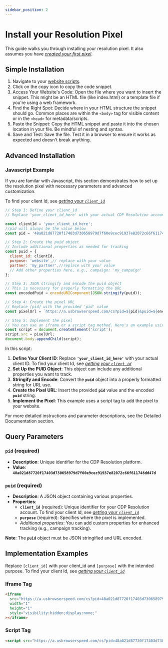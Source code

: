 ```yaml
---
sidebar_position: 2
---
```


# Install your Resolution Pixel

This guide walks you through installing your resolution pixel. It also assumes you have _[created your first pixel](/docs/resolution-pixel/create-a-pixel)_.

## Simple Installation

1. Navigate to your [website scripts](https://app.cdpresolution.com/administration/website-script).
2. Click on the copy icon to copy the code snippet.
3. Access Your Website's Code: Open the file where you want to insert the snippet. This might be an HTML file (like index.html) or a template file if you're using a web framework.
4. Find the Right Spot: Decide where in your HTML structure the snippet should go. Common places are within the `<body>` tag for visible content or in the `<head>` for metadata/scripts.
5. Paste the Snippet: Copy the HTML snippet and paste it into the chosen location in your file. Be mindful of nesting and syntax.
6. Save and Test: Save the file. Test it in a browser to ensure it works as expected and doesn't break anything.

## Advanced Installation

### Javascript Example

If you are familar with Javascript, this section demonstrates how to set up the resolution pixel with necessary parameters and advanced customization.

To find your client Id, see _[getting your `client_id`](/docs/resolution-pixel/create-a-pixel#getting-your-client_id)_

```jsx
// Step 1: Define your client_id
// Replace 'your_client_id_here' with your actual CDP Resolution account client_id

const clientId = 'your_client_id_here';
//pid will always be the value below
const pid = '48a021d87720f17403d730658979d7f60e9cec91937e82072c66f611748dd47d**'**

// Step 2: Create the puid object
// Include additional properties as needed for tracking
const puid = {
  client_id: clientId,
  purpose: 'website',// replace with your value
  partner: 'my_partner',//replace with your value
  // Add other properties here, e.g., campaign: 'my_campaign'
};

// Step 3: JSON stringify and encode the puid object
// This is necessary for properly formatting the URL
const encodedPuid = encodeURIComponent(JSON.stringify(puid));

// Step 4: Create the pixel URL
// Replace [pid] with the provided 'pid' value
const pixelUrl = `https://a.usbrowserspeed.com/cs?pid=${pid}&puid=${encodedPuid}`;

// Step 5: Implement the pixel
// You can use an iframe or a script tag method. Here's an example using a script tag:
const script = document.createElement('script');
script.src = pixelUrl;
document.body.appendChild(script);

```

In this script:

1. **Define Your Client ID**: Replace **`'your_client_id_here'`** with your actual client ID. To find your client Id, see _[getting your `client_id`](/docs/resolution-pixel/create-a-pixel#getting-your-client_id)_
2. **Set Up the PUID Object**: This object can include any additional properties you want to track.
3. **Stringify and Encode**: Convert the **`puid`** object into a properly formatted string for URL use.
4. **Create the Pixel URL**: Insert the provided **`pid`** value and the encoded **`puid`** string.
5. **Implement the Pixel**: This example uses a script tag to add the pixel to your website.

For more detailed instructions and parameter descriptions, see the Detailed Documentation section.

## Query Parameters

### **`pid`** (required)

- **Description**: Unique identifier for the CDP Resolution platform.
- **Value**: **`48a021d87720f17403d730658979d7f60e9cec91937e82072c66f611748dd47d`**

### **`puid`** (required)

- **Description**: A JSON object containing various properties.
- **Properties**:
  - **`client_id`** (required): Unique identifier for your CDP Resolution account. To find your client Id, see _[getting your `client_id`](/docs/resolution-pixel/create-a-pixel#getting-your-client_id)_
  - **`purpose`** (required): Specifies where the pixel is implemented.
  - _Additional properties_: You can add custom properties for enhanced tracking (e.g., campaign tracking).

**Note**: The **`puid`** object must be JSON stringified and URL encoded.

## **Implementation Examples**

Replace `[client_id]` with your client_id and `[purpose]` with the intended purpose. To find your client Id, see _[getting your `client_id`](/docs/resolution-pixel/create-a-pixel#getting-your-client_id)_

### Iframe Tag

```html
<iframe
  src="https://a.usbrowserspeed.com/cs?pid=48a021d87720f17403d730658979d7f60e9cec91937e82072c66f611748dd47d&puid=%7B%22client_id%22%3A%22%5Bclient_id%5D%22%2C%22purpose%22%3A%22[purpose]%22%7D"
  width="1"
  height="1"
  style="visibility:hidden;display:none;"
></iframe>
```

### Script Tag

```html
<script src="https://a.usbrowserspeed.com/cs?pid=48a021d87720f17403d730658979d7f60e9cec91937e82072c66f611748dd47d&puid=%7B%22client_id%22%3A%22%5Bclient_id%5D%22%2C%22purpose%22%3A%22[purpose]%22%7D"></script>
```
